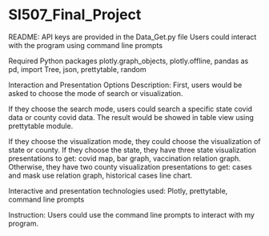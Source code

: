 # SI507_Final_Project
README:
API keys are provided in the Data_Get.py file
Users could interact with the program using command line prompts

Required Python packages
plotly.graph_objects, plotly.offline, pandas as pd, import Tree, json, prettytable, random

Interaction and Presentation Options
Description: 
First, users would be asked to choose the mode of search or visualization.

If they choose the search mode, users could search a specific state covid data or county covid data. The result would be showed in table view using prettytable module.

If they choose the visualization mode, they could choose the visualization of state or county. If they choose the state, they have three state visualization presentations to get: covid map, bar graph, vaccination relation graph. Otherwise, they have two county visualization presentations to get: cases and mask use relation graph, historical cases line chart. 

Interactive and presentation technologies used:
Plotly, prettytable, command line prompts


Instruction:
Users could use the command line prompts to interact with my program.
